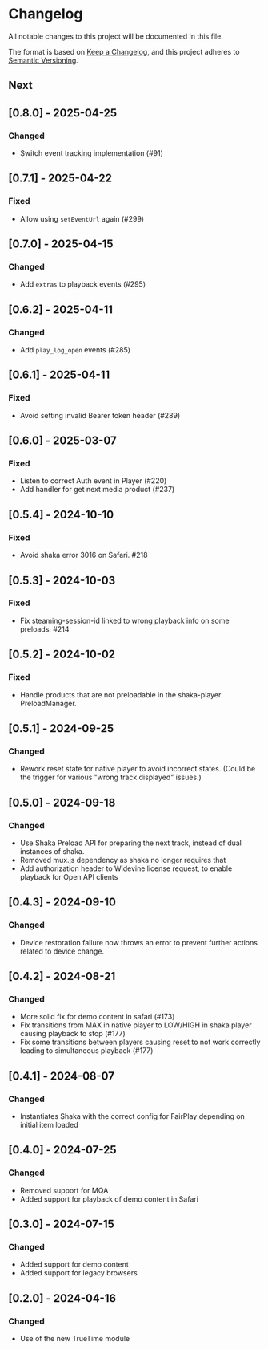 # Changelog

All notable changes to this project will be documented in this file.

The format is based on [Keep a Changelog](https://keepachangelog.com/en/1.1.0/),
and this project adheres to [Semantic Versioning](https://semver.org/spec/v2.0.0.html).

## Next

## [0.8.0] - 2025-04-25

### Changed

- Switch event tracking implementation (#91)

## [0.7.1] - 2025-04-22

### Fixed

- Allow using `setEventUrl` again (#299)

## [0.7.0] - 2025-04-15

### Changed

- Add `extras` to playback events (#295)

## [0.6.2] - 2025-04-11

### Changed

- Add `play_log_open` events (#285)

## [0.6.1] - 2025-04-11

### Fixed

- Avoid setting invalid Bearer token header (#289)

## [0.6.0] - 2025-03-07

### Fixed

- Listen to correct Auth event in Player (#220)
- Add handler for get next media product (#237)

## [0.5.4] - 2024-10-10

### Fixed

- Avoid shaka error 3016 on Safari. #218

## [0.5.3] - 2024-10-03

### Fixed

- Fix steaming-session-id linked to wrong playback info on some preloads. #214

## [0.5.2] - 2024-10-02

### Fixed

- Handle products that are not preloadable in the shaka-player PreloadManager.


## [0.5.1] - 2024-09-25

### Changed

- Rework reset state for native player to avoid incorrect states. (Could be the trigger for various "wrong track displayed" issues.)


## [0.5.0] - 2024-09-18

### Changed

- Use Shaka Preload API for preparing the next track, instead of dual instances of shaka.
- Removed mux.js dependency as shaka no longer requires that
- Add authorization header to Widevine license request, to enable playback for Open API clients

## [0.4.3] - 2024-09-10

### Changed

- Device restoration failure now throws an error to prevent further actions related to device change.

## [0.4.2] - 2024-08-21

### Changed

- More solid fix for demo content in safari (#173)
- Fix transitions from MAX in native player to LOW/HIGH in shaka player causing playback to stop (#177)
- Fix some transitions between players causing reset to not work correctly leading to simultaneous playback (#177)

## [0.4.1] - 2024-08-07

### Changed

- Instantiates Shaka with the correct config for FairPlay depending on initial item loaded

## [0.4.0] - 2024-07-25

### Changed

- Removed support for MQA
- Added support for playback of demo content in Safari

## [0.3.0] - 2024-07-15

### Changed

- Added support for demo content
- Added support for legacy browsers

## [0.2.0] - 2024-04-16

### Changed

- Use of the new TrueTime module
